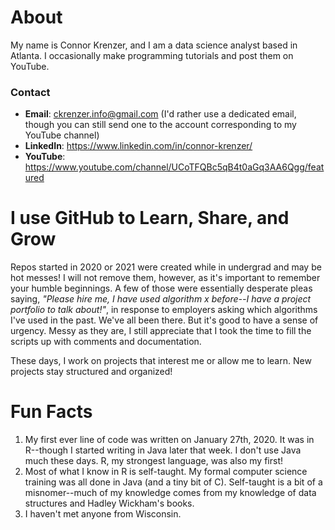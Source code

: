 # About
My name is Connor Krenzer, and I am a data science analyst based in Atlanta. I occasionally make programming tutorials and post them on YouTube.

### Contact
- **Email**: ckrenzer.info@gmail.com (I'd rather use a dedicated email, though you can still send one to the account corresponding to my YouTube channel)
- **LinkedIn**: https://www.linkedin.com/in/connor-krenzer/
- **YouTube**: https://www.youtube.com/channel/UCoTFQBc5qB4t0aGq3AA6Qgg/featured


# I use GitHub to Learn, Share, and Grow
Repos started in 2020 or 2021 were created while in undergrad and may be hot messes! I will not remove them, however, as it's important to remember your humble beginnings. A few of those were essentially desperate pleas saying, *"Please hire me, I have used algorithm x before--I have a project portfolio to talk about!"*, in response to employers asking which algorithms I've used in the past. We've all been there. But it's good to have a sense of urgency. Messy as they are, I still appreciate that I took the time to fill the scripts up with comments and documentation.

These days, I work on projects that interest me or allow me to learn. New projects stay structured and organized!


# Fun Facts
1. My first ever line of code was written on January 27th, 2020. It was in R--though I started writing in Java later that week. I don't use Java much these days. R, my strongest language, was also my first!
1. Most of what I know in R is self-taught. My formal computer science training was all done in Java (and a tiny bit of C). Self-taught is a bit of a misnomer--much of my knowledge comes from my knowledge of data structures and Hadley Wickham's books.
1. I haven't met anyone from Wisconsin.
